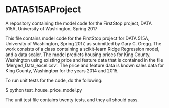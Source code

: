# DATA515AProject
A repository containing the model code for the FirstStop project, DATA 515A, University of Washington, Spring
2017

This file contains model code for the FirstStop project for DATA 515A, University of Washington, Spring
2017, as submitted by Gary C. Gregg.  The work consists of a class containing a scikit-learn Ridge
Regression model, and a data scaler.  The model predicts housing prices for King County, Washington using
existing price and feature data that is contained in the file 'Merged_Data_excel.csv'.  The price and feature
data is known sales data for King County, Washington for the years 2014 and 2015.

To run unit tests for the code, do the following:

$ python test_house_price_model.py

The unit test file contains twenty tests, and they all should pass.
